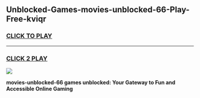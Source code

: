 
## Unblocked-Games-movies-unblocked-66-Play-Free-kviqr
<h3>
<a href="https://premium76.site?title=movies-unblocked-66&ref=12A">CLICK TO PLAY</a></h3>
<hr>

<h3>
<a href="https://premium76.site?title=movies-unblocked-66&ref=12A">CLICK 2 PLAY</a>
  
</h3>

<a href="https://premium76.site?title=movies-unblocked-66&ref=12A"><img src="https://clearcache.store/games.png"></a>


**movies-unblocked-66 games unblocked: Your Gateway to Fun and Accessible Online Gaming**
